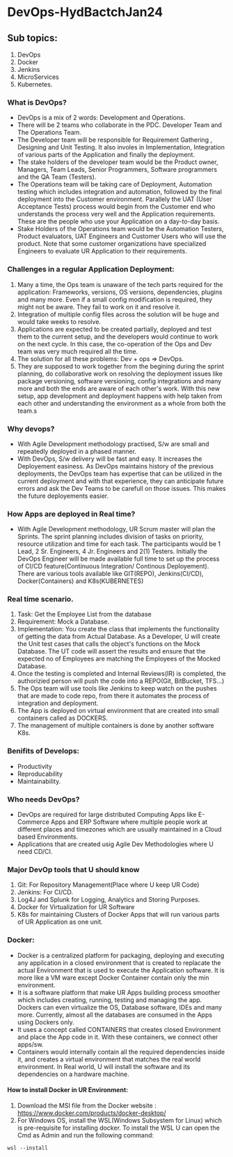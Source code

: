 # DevOps-HydBactchJan24

## Sub topics:
1. DevOps
2. Docker
3. Jenkins
4. MicroServices
5. Kubernetes. 
### What is DevOps?
- DevOps is a mix of 2 words: Development and Operations.
- There will be 2 teams who collaborate in the PDC. Developer Team and The Operations Team.
- The Developer team will be responsible for Requirement Gathering , Designing and Unit Testing. It also involes in Implementation, Integration of various parts of the Application and finally the deployment. 
- The stake holders of the developer team would be the Product owner, Managers, Team Leads, Senior Programmers, Software programmers and the QA Team (Testers).
- The Operations team will be taking care of Deployment, Automation testing which includes integration and automation, followed by the final deployment into the Customer environment. Parallely the UAT (User Acceptance Tests) process would begin from the Customer end who understands the process very well and the Application requirements. These are the people who use your Application on a day-to-day basis.
- Stake Holders of the Operations team would be the Automation Testers, Product evaluators, UAT Engineers and Customer Users who will use the product. Note that some customer organizations have specialized Engineers to evaluate UR Application to their requirements. 

### Challenges in a regular Application Deployment:
1. Many a time, the Ops team is unaware of the tech parts required for the application: Frameworks, versions, OS versions, dependencies, plugins and many more. Even if a small config modification is required, they might not be aware. They fail to work on it and resolve it. 
2. Integration of multiple config files across the solution will be huge and would take weeks to resolve. 
3. Applications are expected to be created partially, deployed and test them to the current setup, and the developers would continue to work on the next cycle. In this case, the co-operation of the Ops and Dev team was very much required all the time. 
4. The solution for all these problems: Dev + ops => DevOps. 
5. They are supposed to work together from the begining during the sprint planning, do collaborative work on resolving the deployment issues like package versioning, software versioning, config integrations and many more and both the ends are aware of each other's work. With this new setup, app development and deployment happens with help taken from each other and understanding the environment as a whole from both the team.s


### Why devops?
- With Agile Development methodology practised, S/w are small and repeatedly deployed in a phased manner.
- With DevOps, S/w delivery will be fast and easy. It increases the Deployement easiness. As DevOps maintains history of the previous deployments, the DevOps team has expertise that can be utilized in the current deployment and with that experience, they can anticipate future errors and ask the Dev Teams to be carefull on those issues. This makes the future deployements easier. 

### How Apps are deployed in Real time?
- With Agile Development methodology, UR Scrum master will plan the Sprints. The sprint planning includes division of tasks on priority, resource utilization and time for each task. The participants would be 1 Lead, 2 Sr. Engineers, 4 Jr. Engineers and 2(1) Testers. Initially the DevOps Engineer will be made available full time to set up the process of CI/CD feature(Continuous Integration/ Continous Deployement).
There are various tools available like GIT(REPO), Jenkins(CI/CD), Docker(Containers) and K8s(KUBERNETES)

### Real time scenario. 
1. Task: Get the Employee List from the database
2. Requirement: Mock a Database. 
3. Implementation: You create the class that implements the functionality of getting the data from Actual Database. As a Developer, U will create the Unit test cases that calls the object's functions on the Mock Database. The UT code will assert the results and ensure that the expected no of Employees are matching the Employees of the Mocked Database.
4. Once the testing is completed and Internal Reviews(IR) is completed, the authorizied person will push the code into a REPO(Git, BitBucket, TFS...) 
4. The Ops team will use tools like Jenkins to keep watch on the pushes that are made to code repo, from there it automates the process of integration and deployment. 
5. The App is deployed on virtual environment that are created into small containers called as DOCKERS.
6. The management of multiple containers is done by another software K8s. 

### Benifits of Develops:
- Productivity
- Reproducability
- Maintainability. 

### Who needs DevOps?
- DevOps are required for large distributed Computing Apps like E-Commerce Apps and ERP Software where multiple people work at different places and timezones which are usually maintained in a Cloud based Environments. 
- Applications that are created usig Agile Dev Methodologies where U need CD/CI. 

### Major DevOp tools that U should know
1. Git: For Repository Management(Place where U keep UR Code)
2. Jenkins: For CI/CD.
3. Log4J and Splunk for Logging, Analytics and Storing Purposes. 
4. Docker for Virtualization for UR Software
5. K8s for maintaining Clusters of Docker Apps that will run various parts of UR Application as one unit. 

### Docker:
- Docker is a centralized platform for packaging, deploying and executing any appilcation in a closed environment that is created to replacate the actual Environment that is used to execute the Application software. It is more like a VM ware except Docker Container contain only the min environment. 
- It is a software platform that make UR Apps building process smoother which includes creating, running, testing and managing the app. Dockers can even virtualize the OS, Database software, IDEs and many more. Currently, almost all the databases are consumed in the Apps using Dockers only. 
- It uses a concept called CONTAINERS that creates closed Environment and place the App code in it. With these containers, we connect other apps/sw.
- Containers would internally contain all the required dependencies inside it, and creates a virtual environment that matches the real world environment. In Real world, U will install the software and its dependencies on a hardware machine.

#### How to install Docker in UR Environment:
1. Download the MSI file from the Docker website : https://www.docker.com/products/docker-desktop/
2. For Windows OS, install the WSL(Windows Subsystem for Linux) which is pre-requisite for installing docker. To install the WSL U can open the Cmd as Admin and run the following command:
```
wsl --install
```
